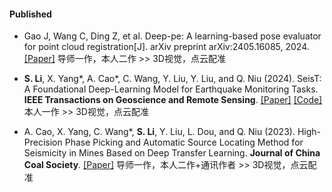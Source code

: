 #### Published

- Gao J, Wang C, Ding Z, et al. Deep-pe: A learning-based pose evaluator for point cloud registration[J]. arXiv preprint arXiv:2405.16085, 2024. [[Paper]]([https://doi.org/10.1016/j.ijrmms.2024.105888](https://arxiv.org/abs/2405.16085))           导师一作，本人二作  >>  3D视觉，点云配准

- <strong>S. Li</strong>, X. Yang*, A. Cao*, C. Wang, Y. Liu, Y. Liu, and Q. Niu (2024). SeisT: A Foundational Deep-Learning Model for Earthquake Monitoring Tasks. <strong>IEEE Transactions on Geoscience and Remote Sensing</strong>. [[Paper]](https://doi.org/10.1109/TGRS.2024.3371503) [[Code]](https://github.com/senli1073/SeisT)
本人一作  >>  3D视觉，点云配准

- A. Cao, X. Yang, C. Wang*, <strong>S. Li</strong>, Y. Liu, L. Dou, and Q. Niu (2023). High-Precision Phase Picking and Automatic Source Locating Method for Seismicity in Mines Based on Deep Transfer Learning. <strong>Journal of China Coal Society</strong>. [[Paper]](https://doi.org/10.13225/j.cnki.jccs.2023.0095)
导师一作，本人二作+通讯作者  >>  3D视觉，点云配准



